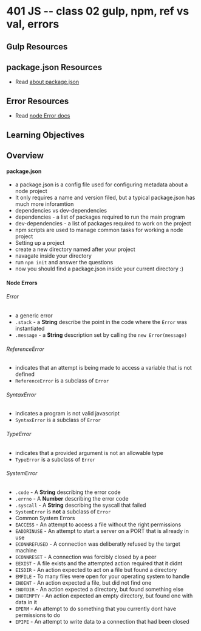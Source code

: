 401 JS -- class 02 gulp, npm, ref vs val, errors
===

## Gulp Resources

## package.json Resources
* Read [about package.json]

## Error Resources
* Read [node Error docs]

## Learning Objectives
<!-- unordered list of learning objectives --> 

## Overview
#### package.json
* a package.json is a config file used for configuring metadata about a node project
* It only requires a name and version filed, but a typical package.json has much more inforamtion
* dependencies vs dev-dependencies
 * dependencies - a list of packages required to run the main program
 * dev-dependencies - a list of packages required to work on the project
* npm scripts are used to manage common tasks for working a node project  
* Setting up a project
 * create a new directory named after your project
 * navagate inside your directory
 * run `npm init` and answer the questions
 * now you should find a package.json inside your current directory :)

#### Node Errors
###### Error 
* a generic error 
* `.stack` - a **String** describe the point in the code where the `Error` was instantiated
* `.message` - a **String** description set by calling the `new Error(message)`  

###### ReferenceError
* indicates that an attempt is being made to access a variable that is not defined
* `ReferenceError` is a subclass of `Error`  

###### SyntaxError
* indicates a program is not valid javascript
* `SyntaxError` is a subclass of `Error`  

###### TypeError
* indicates that a provided argument is not an allowable type
* `TypeError` is a subclass of `Error`    

###### SystemError
* `.code` - A **String** describing the error code
* `.errno` - A **Number** describing the error code
* `.syscall` - A **String** describing the syscall that failed
* `SystemError` is **not** a subclass of `Error`
* Common System Errors
 * `EACCESS` - An attempt to access a file without the right permissions
 * `EADDRINUSE` - An attempt to start a server on a PORT that is allready in use
 * `ECONNREFUSED` - A connection was deliberatly refused by the target machine
 * `ECONNRESET` - A connection was forcibly closed by a peer
 * `EEXIST` - A file exists and the attempted action required that it didnt
 * `EISDIR` - An action expected to act on a file but found a directory
 * `EMFILE` - To many files were open for your operating system to handle
 * `ENOENT` - An action expected a file, but did not find one
 * `ENOTDIR` - An action expected a directory, but found something else
 * `ENOTEMPTY` - An action expected an empty directory, but found one with data in it
 * `EPERM` - An attempt to do something that you currently dont have permissions to do
 * `EPIPE` - An attempt to write data to a connection that had been closed

<!--links -->

<!-- to use links like this just put [link name] somwhere -->
[node Error docs]: https://nodejs.org/dist/latest-v6.x/docs/api/errors.html
[about package.json]: https://docs.npmjs.com/files/package.json
